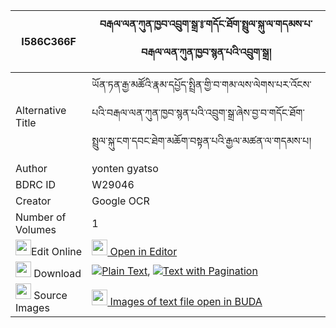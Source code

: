 |I586C366F|བརྒལ་ལན་ཀུན་ཁྱབ་འབྲུག་སྒྲ་༔་གདོང་ཐོག་སྤྲུལ་སྐུ་ལ་གདམས་པ་བརྒལ་ལན་ཀུན་ཁྱབ་སྙན་པའི་འབྲུག་སྒྲ། 
| --- | --- 
|Alternative Title |ཡོན་ཏན་རྒྱ་མཚོའི་རྣམ་དཔྱོད་སྤྲིན་གྱི་བ་གམ་ལས་ལེགས་པར་འོངས་པའི་བརྒལ་ལན་ཀུན་ཁྱབ་སྙན་པའི་འབྲུག་སྒྲ་ཞེས་བྱ་བ་གདོང་ཐོག་སྤྲུལ་སྐུ་ངག་དབང་ཐེག་མཆོག་བསྟན་པའི་རྒྱལ་མཚན་ལ་གདམས་པ།
|Author| yonten gyatso
|BDRC ID | W29046
|Creator | Google OCR
|Number of Volumes| 1
|<img width="25" src="https://img.icons8.com/color/25/000000/edit-property.png">Edit Online| [<img width="25" src="https://avatars.githubusercontent.com/u/45091458?s=200&v=4"> Open in Editor](http://editor.openpecha.org/I586C366F)
|<img width="25" src="https://img.icons8.com/fluent/48/000000/download-2.png"/>  Download | [![](https://img.icons8.com/color/20/000000/txt.png)Plain Text](https://github.com/Openpecha/I586C366F/releases/download/v1/gallen_kunkhyab_drukdra_dong_t_plain_I586C366F.zip), [![](https://img.icons8.com/color/20/000000/txt.png)Text with Pagination](https://github.com/Openpecha/I586C366F/releases/download/v1/gallen_kunkhyab_drukdra_dong_t_pages_I586C366F.zip)
|<img width="25" src="https://img.icons8.com/plasticine/100/000000/pictures-folder.png"/>  Source Images | [<img width="25" src="https://library.bdrc.io/icons/BUDA-small.svg"> Images of text file open in BUDA](https://library.bdrc.io/show/bdr:W29046)